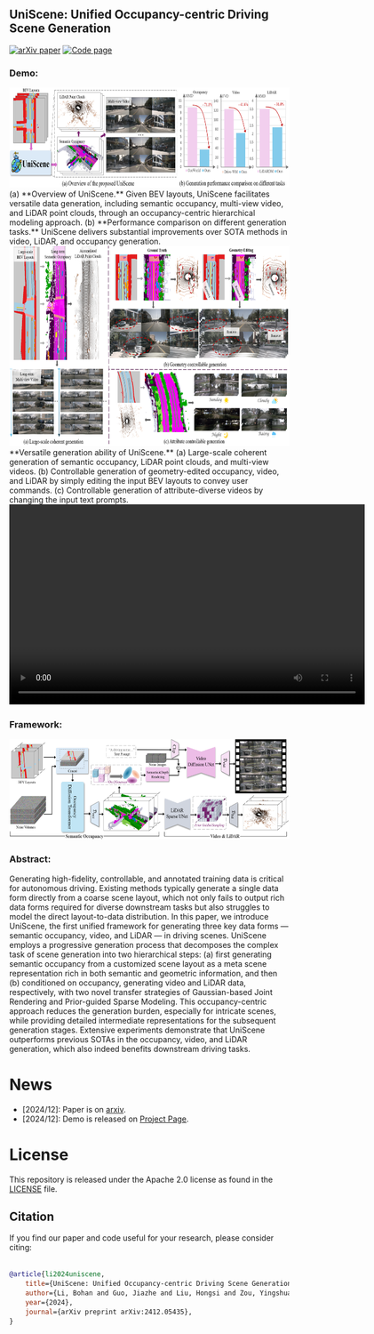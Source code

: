 ## UniScene: Unified Occupancy-centric Driving Scene Generation



 [![arXiv paper](https://img.shields.io/badge/arXiv%20%2B%20supp-2412.05435-purple)](https://arxiv.org/pdf/2412.05435) 
[![Code page](https://img.shields.io/badge/Project%20Page-UniScene-red)](https://github.com/Arlo0o/UniScene-Unified-Occupancy-centric-Driving-Scene-Generation)


### Demo:
<div align=center><img width="640" height="180" src="./assets/teaser_fig1.png"/></div>
(a) **Overview of UniScene.** Given BEV layouts, UniScene facilitates versatile data generation, including semantic occupancy, multi-view video, and LiDAR point clouds, through an occupancy-centric hierarchical modeling approach. (b) **Performance comparison on different generation tasks.** UniScene delivers substantial improvements over SOTA methods in video, LiDAR, and occupancy generation.



<div align=center><img width="640" height="360" src="./assets/teaser_fig1_b.png"/></div>
**Versatile generation ability of UniScene.** (a) Large-scale coherent generation of semantic occupancy, LiDAR point clouds, and multi-view videos. (b) Controllable generation of geometry-edited occupancy, video, and LiDAR by simply editing the input BEV layouts to convey user commands. (c) Controllable generation of attribute-diverse videos by changing the input text prompts.


<video width="640" height="360" controls>
  <source src="./assets/Demo_UniScene.mp4" type="video/mp4">
  Your browser does not support the video tag.
</video>


### Framework:
<div align=center><img width="640" height="180" src="./assets/overall.png"/></div>


### Abstract:
Generating high-fidelity, controllable, and annotated training data is critical for autonomous driving. Existing methods typically generate a single data form directly from a coarse scene layout, which not only fails to output rich data forms required for diverse downstream tasks but also struggles to model the direct layout-to-data distribution. In this paper, we introduce UniScene, the first unified framework for generating three key data forms — semantic occupancy, video, and LiDAR — in driving scenes. UniScene employs a progressive generation process that decomposes the complex task of scene generation into two hierarchical steps: (a) first generating semantic occupancy from a customized scene layout as a meta scene representation rich in both semantic and geometric information, and then (b) conditioned on occupancy, generating video and LiDAR data, respectively, with two novel transfer strategies of Gaussian-based Joint Rendering and Prior-guided Sparse Modeling. This occupancy-centric approach reduces the generation burden, especially for intricate scenes, while providing detailed intermediate representations for the subsequent generation stages. Extensive experiments demonstrate that UniScene outperforms previous SOTAs in the occupancy, video, and LiDAR generation, which also indeed benefits downstream driving tasks.


 




# News
- [2024/12]: Paper is on [arxiv](https://arxiv.org/abs/2412.05435).
- [2024/12]: Demo is released on [Project Page](https://arlo0o.github.io/uniscene/).





# License
This repository is released under the Apache 2.0 license as found in the [LICENSE](LICENSE) file.


 



## Citation
If you find our paper and code useful for your research, please consider citing:

```bibtex

@article{li2024uniscene,
    title={UniScene: Unified Occupancy-centric Driving Scene Generation},
    author={Li, Bohan and Guo, Jiazhe and Liu, Hongsi and Zou, Yingshuang and Ding, Yikang and Chen, Xiwu and Zhu, Hu and Tan, Feiyang and Zhang, Chi and Wang, Tiancai and Zhou, Shuchang and Zhang, Li and Qi, Xiaojuan and Zhao, Hao and Yang, Mu and Zeng, Wenjun and Jin, Xin},
    year={2024},
    journal={arXiv preprint arXiv:2412.05435},
}
```
